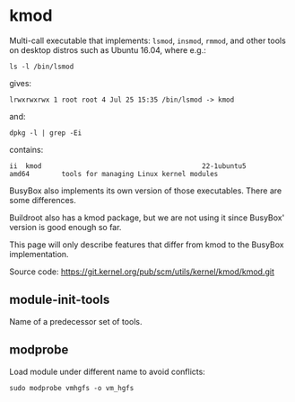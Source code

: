 # kmod

Multi-call executable that implements: `lsmod`, `insmod`, `rmmod`, and other tools on desktop distros such as Ubuntu 16.04, where e.g.:

    ls -l /bin/lsmod

gives:

    lrwxrwxrwx 1 root root 4 Jul 25 15:35 /bin/lsmod -> kmod

and:

    dpkg -l | grep -Ei

contains:

    ii  kmod                                        22-1ubuntu5                                         amd64        tools for managing Linux kernel modules

BusyBox also implements its own version of those executables. There are some differences.

Buildroot also has a kmod package, but we are not using it since BusyBox' version is good enough so far.

This page will only describe features that differ from kmod to the BusyBox implementation.

Source code: <https://git.kernel.org/pub/scm/utils/kernel/kmod/kmod.git>

## module-init-tools

Name of a predecessor set of tools.

## modprobe

Load module under different name to avoid conflicts:

    sudo modprobe vmhgfs -o vm_hgfs
